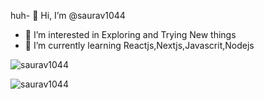huh- 👋 Hi, I’m @saurav1044
- 👀 I’m interested in Exploring and Trying New things
- 🌱 I’m currently learning Reactjs,Nextjs,Javascrit,Nodejs
<p align="left">
<img align="center" src="https://github-readme-stats.vercel.app/api/top-langs?username=saurav1044&show_icons=true&theme=dark&locale=en&layout=compact" alt="saurav1044" />
</p>

<p align="left">
<img align="center" src="https://github-readme-stats.vercel.app/api?username=saurav1044&show_icons=true&theme=dark&locale=en" alt="saurav1044" />
</p>

<!---
<p align="left">
  <img align="center" src="https://github-readme-streak-stats.herokuapp.com/?user=saurav1044&theme=dark&locale=en" alt="saurav1044" />
</p>
--->

<!---
<p alight="right">
<img align="right" src="https://komarev.com/ghpvc/?username=saurav1044&style=plastic&color=blue" />
</p>
--->

<!---
saurav1044/saurav1044 is a ✨ special ✨ repository because its `README.md` (this file) appears on your GitHub profile.
You can click the Preview link to take a look at your changes.
--->
